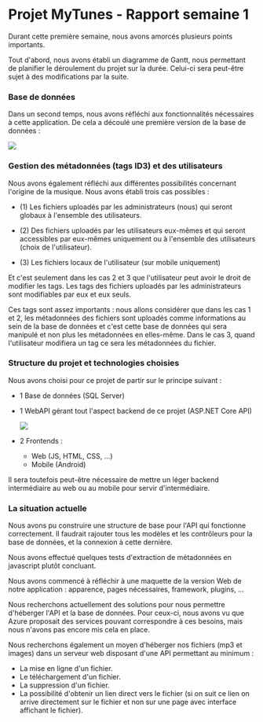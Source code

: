# Projet MyTunes - Rapport semaine 1


Durant cette première semaine, nous avons amorcés plusieurs points importants.

Tout d'abord, nous avons établi un diagramme de Gantt, nous permettant de planifier le déroulement du projet sur la durée. Celui-ci sera peut-être sujet à des modifications par la suite.



### Base de données

Dans un second temps, nous avons réfléchi aux fonctionnalités nécessaires à cette application. De cela a découlé une première version de la base de données :

![](https://cdn.discordapp.com/attachments/697064565787197480/697468492080873542/unknown.png)



### Gestion des métadonnées (tags ID3) et des utilisateurs

Nous avons également réfléchi aux différentes possibilités concernant l'origine de la musique. Nous avons établi trois cas possibles :
- (1) Les fichiers uploadés par les administrateurs (nous) qui seront globaux à l'ensemble des utilisateurs.


- (2) Des fichiers uploadés par les utilisateurs eux-mêmes et qui seront accessibles par eux-mêmes uniquement ou à l'ensemble des utilisateurs (choix de l'utilisateur).
- (3) Les fichiers locaux de l'utilisateur (sur mobile uniquement) 

Et c'est seulement dans les cas 2 et 3 que l'utilisateur peut avoir le droit de modifier les tags. Les tags des fichiers uploadés par les administrateurs sont modifiables par eux et eux seuls.

Ces tags sont assez importants : nous allons considérer que dans les cas 1 et 2, les métadonnées des fichiers sont uploadés comme informations au sein de la base de données et c'est cette base de données qui sera manipulé et non plus les métadonnées en elles-même. Dans le cas 3, quand l'utilisateur modifiera un tag ce sera les métadonnées du fichier.



### Structure du projet et technologies choisies

Nous avons choisi pour ce projet de partir sur le principe suivant :
- 1 Base de données (SQL Server)

- 1 WebAPI gérant tout l'aspect backend de ce projet (ASP.NET Core API)

  ![](https://cdn.discordapp.com/attachments/697064565787197480/698147535885434880/unknown.png)

- 2 Frontends :
  - Web (JS, HTML, CSS, ...)
  - Mobile (Android)

Il sera toutefois peut-être nécessaire de mettre un léger backend intermédiaire au web ou au mobile pour servir d'intermédiaire.



### La situation actuelle

Nous avons pu construire une structure de base pour l'API qui fonctionne correctement. Il faudrait rajouter tous les modèles et les contrôleurs pour la base de données, et la connexion à cette dernière.

Nous avons effectué quelques tests d'extraction de métadonnées en javascript plutôt concluant.

Nous avons commencé à réfléchir à une maquette de la version Web de notre application : apparence, pages nécessaires, framework, plugins, ...

Nous recherchons actuellement des solutions pour nous permettre d'héberger l'API et la base de données. Pour ceux-ci, nous avons vu que Azure proposait des services pouvant correspondre à ces besoins, mais nous n'avons pas encore mis cela en place.

Nous recherchons également un moyen d'héberger nos fichiers (mp3 et images) dans un serveur web disposant d'une API permettant au minimum :

- La mise en ligne d'un fichier.
- Le téléchargement d'un fichier.
- La suppression d'un fichier.
- La possibilité d'obtenir un lien direct vers le fichier (si on suit ce lien on arrive directement sur le fichier et non sur une page avec interface affichant le fichier).



